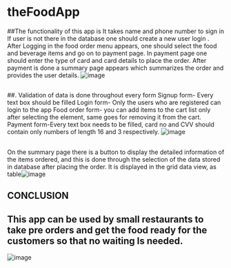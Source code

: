 # theFoodApp

##The functionality of this app is
It takes name and phone number to sign in
If user is not there in the database one should create a new user login .
After Logging in the food order menu appears, one should select the food and beverage items and go on to payment page.
In payment page one should enter the type of card and card details to place the order.
After payment is done a summary page appears which summarizes the order and provides the user details.
![image](https://user-images.githubusercontent.com/46237133/173917647-92f16f14-b630-46f4-8682-a57b05f565b6.png)
##

##. Validation of data is done throughout every form
Signup form- Every text box should be filled
Login form- Only the users who are registered can login to the app
Food order form- you can add items to the cart list only after selecting the element, same goes for removing it from the cart.
Payment form-Every text box needs to be filled, card no and CVV should contain only numbers of length 16 and 3 respectively.
![image](https://user-images.githubusercontent.com/46237133/173917751-0ee13a28-b097-4cec-a7f8-84ebba34d184.png)


## 
On the summary page there is a button to display the detailed information of the items ordered, and this is done through the selection of the data stored in database after placing the order.
It is displayed in the grid data view, as table![image](https://user-images.githubusercontent.com/46237133/173917793-546cda6b-3dc6-4c12-a99d-a6038694e433.png)


## CONCLUSION

## This app can be used by small restaurants to take pre orders and get the food ready for the customers so that no waiting Is needed.
![image](https://user-images.githubusercontent.com/46237133/173917840-c107c300-9678-46a5-b5b7-f3f607a63f52.png)
